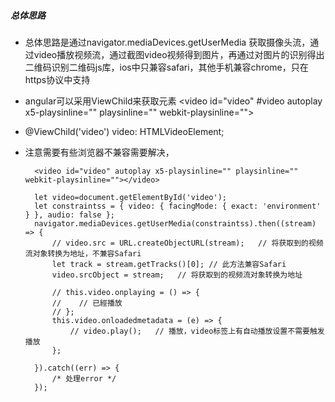 ##### 总体思路
* 总体思路是通过navigator.mediaDevices.getUserMedia 获取摄像头流，通过video播放视频流，通过截图video视频得到图片，再通过对图片的识别得出二维码识别二维码js库，ios中只兼容safari，其他手机兼容chrome，只在https协议中支持
* angular可以采用ViewChild来获取元素  <video id="video"  #video autoplay x5-playsinline="" playsinline="" webkit-playsinline=""></video>
*  @ViewChild('video') video: HTMLVideoElement;
* 注意需要有些浏览器不兼容需要解决，
 
        <video id="video" autoplay x5-playsinline="" playsinline="" webkit-playsinline=""></video>
 
        let video=document.getElementById('video');
        let constraintss = { video: { facingMode: { exact: 'environment' } }, audio: false };
        navigator.mediaDevices.getUserMedia(constraintss).then((stream) => {
            // video.src = URL.createObjectURL(stream);   // 将获取到的视频流对象转换为地址，不兼容Safari
            let track = stream.getTracks()[0]; // 此方法兼容Safari
            video.srcObject = stream;   // 将获取到的视频流对象转换为地址

            // this.video.onplaying = () => {
            //    // 已經播放
            // };
            this.video.onloadedmetadata = (e) => {
                // video.play();   // 播放，video标签上有自动播放设置不需要触发播放
            };

        }).catch((err) => {
            /* 处理error */
        });
